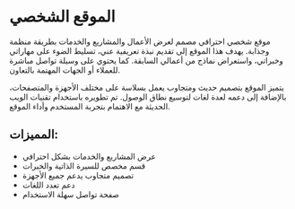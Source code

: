 # الموقع الشخصي

موقع شخصي احترافي مصمم لعرض الأعمال والمشاريع والخدمات بطريقة منظمة وجذابة. يهدف هذا الموقع إلى تقديم نبذة تعريفية عني، تسليط الضوء على مهاراتي وخبراتي، واستعراض نماذج من أعمالي السابقة. كما يحتوي على وسيلة تواصل مباشرة للعملاء أو الجهات المهتمة بالتعاون.

يتميز الموقع بتصميم حديث ومتجاوب يعمل بسلاسة على مختلف الأجهزة والمتصفحات، بالإضافة إلى دعمه لعدة لغات لتوسيع نطاق الوصول. تم تطويره باستخدام تقنيات الويب الحديثة مع الاهتمام بتجربة المستخدم وأداء الموقع.

## المميزات:

- عرض المشاريع والخدمات بشكل احترافي
- قسم مخصص للسيرة الذاتية والخبرات
- تصميم متجاوب يدعم جميع الأجهزة
- دعم تعدد اللغات
- صفحة تواصل سهلة الاستخدام

